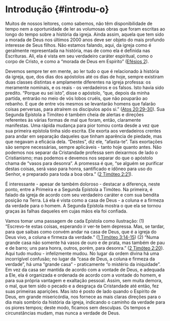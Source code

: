# Introdução {#introdu-o}

Muitos de nossos leitores, como sabemos, não têm disponibilidade de tempo nem a oportunidade de ler as volumosas obras que foram escritas ao longo do tempo sobre a história da igreja. Ainda assim, aquela que tem sido a morada de Deus nos últimos 2000 anos deve ser objeto do mais profundo interesse de Seus filhos. Não estamos falando, aqui, da igreja como é geralmente representada na história, mas de como ela é definida nas Escrituras. Ali, ela é vista em seu verdadeiro caráter espiritual, como o corpo de Cristo, e como a “morada de Deus em Espírito” ([Efésios 2](http://bibliaonline.com.br/acf/ef/2)).

Devemos sempre ter em mente, ao ler tudo o que é relacionado à história da igreja, que, dos dias dos apóstolos até os dias de hoje, sempre existiram duas classes distintas e amplamente diferentes na igreja professa: os meramente nominais, e os reais - os verdadeiros e os falsos. Isto havia sido predito. “Porque eu sei isto”, disse o apóstolo, “que, depois da minha partida, entrarão no meio de vós lobos cruéis, que não pouparão ao rebanho. E que de entre vós mesmos se levantarão homens que falarão coisas perversas, para atraírem os discípulos após si.” ([Atos 20:29-30](http://bibliaonline.com.br/acf/atos/20/29-30)). Sua Segunda Epístola a Timóteo é também cheia de alertas e direções referentes às várias formas de mal que foram, então, claramente manifestas. Uma rápida mudança para pior tomou conta desde a vez que sua primeira epístola tinha sido escrita. Ele exorta aos verdadeiros crentes para andar em separação daqueles que tinham aparência de piedade, mas que negavam a eficácia dela. “Destes”, diz ele, “afasta-te”. Tais exortações são sempre necessárias, sempre aplicáveis - tanto hoje quanto antes. Não podemos nos separar da Cristandade professa sem deixarmos de lado o Cristianismo; mas podemos e devemos nos separar do que o apóstolo chama de “vasos para desonra”. A promessa é que, “se alguém se purificar destas coisas, será vaso para honra, santificado e idôneo para uso do Senhor, e preparado para toda a boa obra.” ([2 Timóteo 2:21](http://bibliaonline.com.br/acf/2tm/2/21)).

É interessante - apesar de também doloroso - destacar a diferença, neste ponto, entre a Primeira e a Segunda Epístola a Timóteo. Na primeira, é falado da igreja de acordo com seu verdadeiro caráter e com sua bendita posição na Terra. Lá ela é vista como a casa de Deus - a coluna e a firmeza da verdade para o homem. A Segunda Epístola mostra o que ela se tornou graças às falhas daqueles em cujas mãos ela foi confiada.

Vamos tomar uma passagem de cada Epístola como ilustração: (1) “Escrevo-te estas coisas, esperando ir ver-te bem depressa. Mas, se tardar, para que saibas como convém andar na casa de Deus, que é a igreja do Deus vivo, a coluna e firmeza da verdade.” ([1 Timóteo 3:14-15](http://bibliaonline.com.br/acf/1tm/3/14-15)) (2) “Numa grande casa não somente há vasos de ouro e de prata, mas também de pau e de barro; uns para honra, outros, porém, para desonra.” ([2 Timóteo 2:20](http://bibliaonline.com.br/acf/2tm/2/20)). Aqui tudo mudou - infelizmente mudou. No lugar da ordem divina há uma incorrigível confusão; no lugar da “casa de Deus, a coluna e firmeza da verdade”, há uma “grande casa” - praticamente “o mistério da iniquidade”. Em vez da casa ser mantida de acordo com a vontade de Deus, e adequada a Ele, ela é organizada e ordenada de acordo com a vontade do homem, e para sua própria vantagem e exaltação pessoal. Assim, sem muita demora, o mal, que tem sido o pecado e a desgraça da Cristandade até então, fez suas primeiras aparições. Mas isto é posto de lado quando o Espírito de Deus, em grande misericórdia, nos fornece as mais claras direções para o dia mais sombrio da história da igreja, indicando o caminho da verdade para os piores tempos; deste modo, ficamos sem desculpas. Os tempos e circunstâncias mudam, mas nunca a verdade de Deus.
